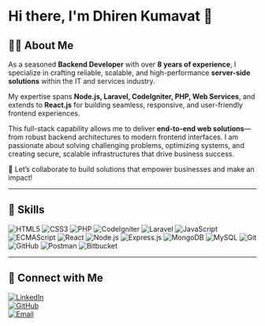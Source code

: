 # Hi there, I'm Dhiren Kumavat 👋

## 👨‍💻 About Me  
As a seasoned **Backend Developer** with over **8 years of experience**, I specialize in crafting reliable, scalable, and high-performance **server-side solutions** within the IT and services industry.  

My expertise spans **Node.js, Laravel, CodeIgniter, PHP, Web Services**, and extends to **React.js** for building seamless, responsive, and user-friendly frontend experiences.  

This full-stack capability allows me to deliver **end-to-end web solutions**—from robust backend architectures to modern frontend interfaces. I am passionate about solving challenging problems, optimizing systems, and creating secure, scalable infrastructures that drive business success.  

🚀 Let’s collaborate to build solutions that empower businesses and make an impact!  

---

## 🚀 Skills

![HTML5](https://img.shields.io/badge/HTML5-E34F26?style=for-the-badge&logo=html5&logoColor=white)
![CSS3](https://img.shields.io/badge/CSS3-1572B6?style=for-the-badge&logo=css3&logoColor=white)
![PHP](https://img.shields.io/badge/PHP-7276ad?style=for-the-badge&logo=php&logoColor=white)
![CodeIgniter](https://img.shields.io/badge/CodeIgniter-E34F26?style=for-the-badge&logo=CodeIgniter&logoColor=white)
![Laravel](https://img.shields.io/badge/Laravel-E34F26?style=for-the-badge&logo=laravel&logoColor=white)
![JavaScript](https://img.shields.io/badge/JavaScript-F7DF1E?style=for-the-badge&logo=javascript&logoColor=black)
![ECMAScript](https://img.shields.io/badge/ECMAScript-21759B?style=for-the-badge&logo=javascript&logoColor=white)
![React](https://img.shields.io/badge/React-20232A?style=for-the-badge&logo=react&logoColor=61DAFB)
![Node.js](https://img.shields.io/badge/Node.js-339933?style=for-the-badge&logo=nodedotjs&logoColor=white)
![Express.js](https://img.shields.io/badge/Express.js-000000?style=for-the-badge&logo=express&logoColor=white)
![MongoDB](https://img.shields.io/badge/MongoDB-47A248?style=for-the-badge&logo=mongodb&logoColor=white)
![MySQL](https://img.shields.io/badge/MySQL-21759B?style=for-the-badge&logo=mysql&logoColor=white)
![Git](https://img.shields.io/badge/Git-F05032?style=for-the-badge&logo=git&logoColor=white)
![GitHub](https://img.shields.io/badge/GitHub-181717?style=for-the-badge&logo=github&logoColor=white)
![Postman](https://img.shields.io/badge/Postman-e76a3d?style=for-the-badge&logo=postman&logoColor=white)
![Bitbucket](https://img.shields.io/badge/Bitbucket-2680f7?style=for-the-badge&logo=bitbucket&logoColor=white)

---

## 🤝 Connect with Me  

[![LinkedIn](https://img.shields.io/badge/LinkedIn-0A66C2?style=for-the-badge&logo=linkedin&logoColor=white)](https://www.linkedin.com/in/dhiren-kumavat-206b3064/)  
[![GitHub](https://img.shields.io/badge/GitHub-181717?style=for-the-badge&logo=github&logoColor=white)](https://github.com/dhirenkumavat)  
[![Email](https://img.shields.io/badge/Email-D14836?style=for-the-badge&logo=gmail&logoColor=white)](mailto:dhirenkumavat07@gmail.com)  
